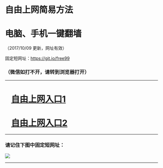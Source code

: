 ﻿# 自由上网简易方法

# 电脑、手机一键翻墙

（2017/10/09 更新，网址有效）

固定短网址：https://git.io/free99

### （微信如打不开，请转到浏览器打开）


***





# &nbsp;&nbsp; <a href="http://ft1564127001.fwq-tz-1001.info/fwqtz01.html?t=10090018791 " target="_blank">自由上网入口1</a>
# &nbsp;&nbsp; <a href="http://ft865320692.fwq-tz-1002.info/fwqtz02.html?t=100900117657 " target="_blank">自由上网入口2</a>
***

### 请记住下图中固定短网址：

<img src="https://s3-us-west-2.amazonaws.com/fwq-1001/yjfq-20170905okok.png" /> 


***

